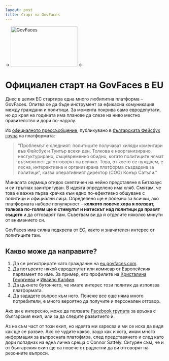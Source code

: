 ```yaml
---
layout: post
title: Старт на GovFaces
---
```


-> <a href="http://www.govfaces.com/"><img src="../../../images/govfaces-logo.png" alt="GovFaces" width="210" height="126" /></a> <-

# Официален старт на GovFaces в EU

Днес в целия ЕС стартира една много любипитна платформа – GovFaces. Опитва се да бъде инструмент за ефикасна комуникация между граждани и политици. За момента покрива само евродепутати, но до края на годината има планове да слезе на ниво местно правителство и дори по-надолу.

Из [официалното прессъобщение](../../../files/govfaces_press_release_bg.pdf), публикувано в [българската Фейсбук група](https://www.facebook.com/groups/GovFacesBG/) на платформата:

> "Проблемът е следният: политиците получават хиляди коментари във Фейсбук и Туитър всеки ден. Толкова е неорганизирано, нестуктурирано, същевременно обидно, когато политиците нямат възможност да отговорят на всичко. Това, от което се нуждаем, е лесна, интерактивна и организирана платформа създадена за политици“, казва оперативният директор (COO) Конър Сатъли."

Миналата седмица отидох скептичен на нейно представяне в Бетахаус и си тръгнах заинтригуван. В идеята определено има хляб. Смятам, че това е важна първа крачка към едно по-ефективно общуване с политици и официални лица. Определено ще е полезно за всички, ако платформата набере популярност - **колкото повече хора я ползват, толкова по-голям ще е стимулът и натискът над политици да правят същото** и да отговарят там. Съветвам ви да ѝ отделите няколко минути от вниманието си.

GovFaces има силна подкрепа от ЕС, както и значителен интерес от политиците там.

## Какво може да направите?

1. Да се регистрирате като гражданин на [eu.govfaces.com](http://eu.govfaces.com/).
2. Да потърсите някой евродепутат или комисар от Европейския парламент по име. За пример, ето профилите на [Кристалина Георгиева](http://eu.govfaces.com/en/politician/kristalina.georgieva) и [Ивайло Калфин](http://eu.govfaces.com/en/politician/ivailo.kalfin).
3. Да цъкнете бутончето, че имате интерес този политик да използва платформата.
4. Да зададете въпрос към него. Понеже все още няма много потребители, е много вероятно да получите и персонален отговор.

Ако ви е интересно, може да ползвате [Facebook групата](https://www.facebook.com/groups/GovFacesBG/) за връзка с българския екип, или за да следите развитието ѝ.

Аз не съм част от този екип, но идеята ми харесва и ми се иска да видя как ще се развие. Ако се чудите какво, защо как и кога, имам много информация за въпросната платофмра, след представянето и след като дори попаднах на една лична среща с Connor Sattely. Сигурен съм, че и от българския екип ще са повече от радостни да ви отговорят на резонните въпроси.